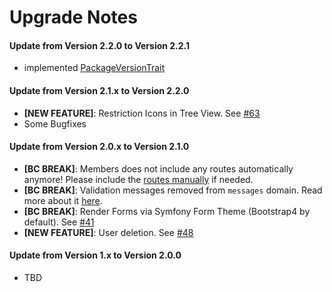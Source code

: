 # Upgrade Notes

#### Update from Version 2.2.0 to Version 2.2.1
- implemented [PackageVersionTrait](https://github.com/pimcore/pimcore/blob/master/lib/Extension/Bundle/Traits/PackageVersionTrait.php)

#### Update from Version 2.1.x to Version 2.2.0
- **[NEW FEATURE]**: Restriction Icons in Tree View. See [#63](https://github.com/dachcom-digital/pimcore-members/issues/63)
- Some Bugfixes

#### Update from Version 2.0.x to Version 2.1.0
- **[BC BREAK]**: Members does not include any routes automatically anymore! Please include the [routes manually](https://github.com/dachcom-digital/pimcore-members#route-installation) if needed.
- **[BC BREAK]**: Validation messages removed from `messages` domain. Read more about it [here](https://github.com/dachcom-digital/pimcore-members/issues/45).
- **[BC BREAK]**: Render Forms via Symfony Form Theme (Bootstrap4 by default). See [#41](https://github.com/dachcom-digital/pimcore-members/issues/41)
- **[NEW FEATURE]**: User deletion. See [#48](https://github.com/dachcom-digital/pimcore-members/issues/48)

#### Update from Version 1.x to Version 2.0.0
- TBD